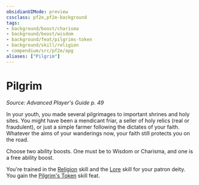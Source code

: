 ```yaml
---
obsidianUIMode: preview
cssclass: pf2e,pf2e-background
tags:
- background/boost/charisma
- background/boost/wisdom
- background/feat/pilgrims-token
- background/skill/religion
- compendium/src/pf2e/apg
aliases: ["Pilgrim"]
---
```

# Pilgrim
*Source: Advanced Player's Guide p. 49*  

In your youth, you made several pilgrimages to important shrines and holy sites. You might have been a mendicant friar, a seller of holy relics (real or fraudulent), or just a simple farmer following the dictates of your faith. Whatever the aims of your wanderings now, your faith still protects you on the road.

Choose two ability boosts. One must be to Wisdom or Charisma, and one is a free ability boost.

You're trained in the [Religion](../../skills.md#Religion) skill and the [Lore](../../skills.md#Lore) skill for your patron deity. You gain the [Pilgrim's Token](../../feats/pilgrims-token-apg.md) skill feat.